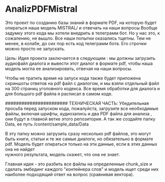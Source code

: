 # AnalizPDFMistral
Это проект по созданию базы знаний в формате PDF, на которую будет опираться наша модель MISTRAL/ и отвечать на наши вопросы
Вообще задумку этого кода мы хотели внедрить в телеграмм бот. Но у нас это, к сожалению, не вышло. Все наши попытки оказались тщетны.
Тем не менее, в колабе, до сих пор есть код телеграмм бота. Его строчки можно просто не запускать.

Цель:
Идея проекта заключается в следующем : мы должны загрузить аудиофайл  диалога и вывести этот диалог в формате pdf, чтобы наша модель могла ее анализировать, отвечая на наши вопросы.

 Чтобы не тратить время на запуск кода также будет приложена  скриншоты ответов на pdf файл с диалогом, и мы взяли отдельный файл на 300 страниц уголовного кодекса.
 Все время обработки для диалога и для большого pdf файла я расписал в самом коде.

 #######################
 ТЕХНИЧЕСКАЯ ЧАСТЬ:
  Убедительная просьба перед запуском кода, пожалуйста, загрузите все необходимые файлы, включая шрифты, аудиозапись и два PDF файла для анализа , они будут в главной ветке этого репозитория. А так же создайте папку Data, ее путь /content/sample_data/Data
  

   В эту папку можно загрузить сразу несколько pdf файлов, это могут быть книги, статьи и те же самые диалоги, но обязательно в формате pdf. Модель будет опираться только на эти данные, если в этих данных она не найдет       
   нужного результата, модель скажет, что она не знает. 

   Главная идея - это разбить все файлы на определенные chunk_size и сделать эмбединг каждого "контейнера слов" и модель ищет среди них наиболее подходящий ответ на вопрос (сравнивая вектора).
